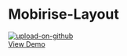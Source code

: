 # Mobirise-Layout
<a href="https://agitated-chandrasekhar-f57c39.netlify.com/"><img src="https://preview.ibb.co/bOsNCf/upload-on-github.jpg" alt="upload-on-github" border="0"><br>
View Demo
</a>
